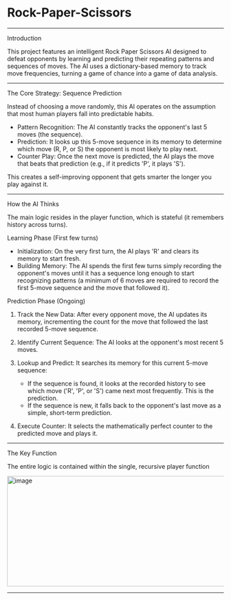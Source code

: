 # Rock-Paper-Scissors
---

Introduction

This project features an intelligent Rock Paper Scissors AI designed to defeat opponents by learning and predicting their repeating patterns and sequences of moves. The AI uses a dictionary-based memory to track move frequencies, turning a game of chance into a game of data analysis.

---

The Core Strategy: Sequence Prediction

Instead of choosing a move randomly, this AI operates on the assumption that most human players fall into predictable habits.

- Pattern Recognition: The AI constantly tracks the opponent's last 5 moves (the sequence).
- Prediction: It looks up this 5-move sequence in its memory to determine which move (R, P, or S) the opponent is most likely to play next.
- Counter Play: Once the next move is predicted, the AI plays the move that beats that prediction (e.g., if it predicts 'P', it plays 'S').

This creates a self-improving opponent that gets smarter the longer you play against it.

---
How the AI Thinks

The main logic resides in the player function, which is stateful (it remembers history across turns).


Learning Phase (First few turns)
- Initialization: On the very first turn, the AI plays 'R' and clears its memory to start fresh.
- Building Memory: The AI spends the first few turns simply recording the opponent's moves until it has a sequence long enough to start recognizing patterns (a minimum of 6 moves are required to record the first 5-move sequence and the move that followed it).



Prediction Phase (Ongoing)
1. Track the New Data: After every opponent move, the AI updates its memory, incrementing the count for the move that followed the last recorded 5-move sequence.
2. Identify Current Sequence: The AI looks at the opponent's most recent 5 moves.
3. Lookup and Predict: It searches its memory for this current 5-move sequence:
   - If the sequence is found, it looks at the recorded history to see which move ('R', 'P', or 'S') came next most frequently. This is the prediction.
   - If the sequence is new, it falls back to the opponent's last move as a simple, short-term prediction.

4. Execute Counter: It selects the mathematically perfect counter to the predicted move and plays it.

---

The Key Function

The entire logic is contained within the single, recursive player function

<img width="593" height="257" alt="image" src="https://github.com/user-attachments/assets/498d3967-3390-4ba8-831e-c8ee20e65a80" />

---

